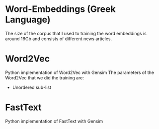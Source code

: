 # Word-Embeddings (Greek Language)
The size of the corpus that I used to training the word embeddings is around 16Gb and consists of different news articles. 

# Word2Vec
Python implementation of Word2Vec with Gensim
The parameters of the Word2Vec that we did the training are:
* Unordered sub-list

# FastText
Python implementation of FastText with Gensim
